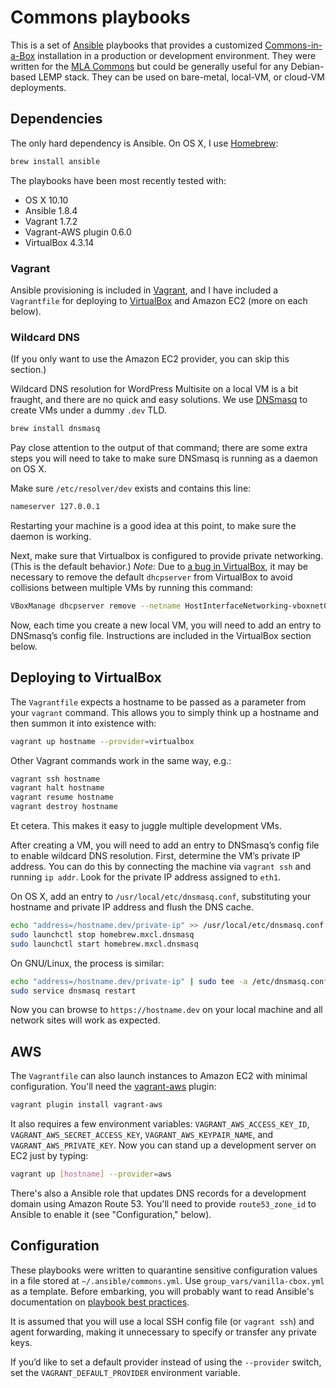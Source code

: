 # Commons playbooks

This is a set of [Ansible][ansible] playbooks that provides a customized
[Commons-in-a-Box][cbox] installation in a production or development
environment. They were written for the [MLA Commons][commons] but could be
generally useful for any Debian-based LEMP stack. They can be used on
bare-metal, local-VM, or cloud-VM deployments.


## Dependencies

The only hard dependency is Ansible. On OS X, I use [Homebrew][brew]:

```sh
brew install ansible
```

The playbooks have been most recently tested with:

* OS X 10.10
* Ansible 1.8.4
* Vagrant 1.7.2
* Vagrant-AWS plugin 0.6.0
* VirtualBox 4.3.14


### Vagrant

Ansible provisioning is included in [Vagrant][vagrant], and I have included a
`Vagrantfile` for deploying to [VirtualBox][virtualbox] and Amazon EC2 (more
on each below).


### Wildcard DNS

(If you only want to use the Amazon EC2 provider, you can skip this section.)

Wildcard DNS resolution for WordPress Multisite on a local VM is a bit fraught,
and there are no quick and easy solutions. We use [DNSmasq][dnsmasq] to create
VMs under a dummy `.dev` TLD.

```sh
brew install dnsmasq
```

Pay close attention to the output of that command; there are some extra steps
you will need to take to make sure DNSmasq is running as a daemon on OS X.


Make sure `/etc/resolver/dev` exists and contains this line:

```sh
nameserver 127.0.0.1
```

Restarting your machine is a good idea at this point, to make sure the daemon
is working.

Next, make sure that Virtualbox is configured to provide private networking.
(This is the default behavior.) *Note:* Due to [a bug in VirtualBox][vbox-bug],
it may be necessary to remove the default `dhcpserver` from VirtualBox to
avoid collisions between multiple VMs by running this command:

```sh
VBoxManage dhcpserver remove --netname HostInterfaceNetworking-vboxnet0
```

Now, each time you create a new local VM, you will need to add an entry to
DNSmasq’s config file. Instructions are included in the VirtualBox section
below.


## Deploying to VirtualBox

The `Vagrantfile` expects a hostname to be passed as a parameter from your
`vagrant` command. This allows you to simply think up a hostname and then
summon it into existence with:

```sh
vagrant up hostname --provider=virtualbox
```

Other Vagrant commands work in the same way, e.g.:

```sh
vagrant ssh hostname
vagrant halt hostname
vagrant resume hostname
vagrant destroy hostname
```

Et cetera. This makes it easy to juggle multiple development VMs.

After creating a VM, you will need to add an entry to DNSmasq’s config file to
enable wildcard DNS resolution. First, determine the VM’s private IP address.
You can do this by connecting the machine via `vagrant ssh` and running
`ip addr`. Look for the private IP address assigned to `eth1`.

On OS X, add an entry to `/usr/local/etc/dnsmasq.conf`, substituting your
hostname and private IP address and flush the DNS cache.

```sh
echo "address=/hostname.dev/private-ip" >> /usr/local/etc/dnsmasq.conf
sudo launchctl stop homebrew.mxcl.dnsmasq
sudo launchctl start homebrew.mxcl.dnsmasq
```

On GNU/Linux, the process is similar:

```sh
echo "address=/hostname.dev/private-ip" | sudo tee -a /etc/dnsmasq.conf
sudo service dnsmasq restart
```

Now you can browse to `https://hostname.dev` on your local machine and all 
network sites will work as expected.


## AWS

The `Vagrantfile` can also launch instances to Amazon EC2 with minimal
configuration. You'll need the [vagrant-aws][vagrant-aws] plugin:

```sh
vagrant plugin install vagrant-aws
```

It also requires a few environment variables: `VAGRANT_AWS_ACCESS_KEY_ID`,
`VAGRANT_AWS_SECRET_ACCESS_KEY`, `VAGRANT_AWS_KEYPAIR_NAME`, and
`VAGRANT_AWS_PRIVATE_KEY`. Now you can stand up a development server on EC2
just by typing:

```sh
vagrant up [hostname] --provider=aws
```

There's also a Ansible role that updates DNS records for a development domain
using Amazon Route 53. You'll need to provide `route53_zone_id` to Ansible to
enable it (see "Configuration," below).


## Configuration

These playbooks were written to quarantine sensitive configuration values in a
file stored at `~/.ansible/commons.yml`. Use `group_vars/vanilla-cbox.yml` as a
template. Before embarking, you will probably want to read Ansible's
documentation on [playbook best practices][best-practices].

It is assumed that you will use a local SSH config file (or `vagrant ssh`) and
agent forwarding, making it unnecessary to specify or transfer any private keys.

If you’d like to set a default provider instead of using the `--provider` 
switch, set the `VAGRANT_DEFAULT_PROVIDER` environment variable.


[ansible]: http://www.ansible.com
[cbox]: http://commonsinabox.org
[commons]: http://commons.mla.org
[brew]: http://brew.sh
[dnsmasq]: http://www.thekelleys.org.uk/dnsmasq/doc.html
[vagrant]: http://www.vagrantup.com
[vagrant-aws]: https://github.com/mitchellh/vagrant-aws
[virtualbox]: https://www.virtualbox.org
[vbox-bug]: https://github.com/mitchellh/vagrant/issues/3083
[best-practices]: http://docs.ansible.com/playbooks_best_practices.html
